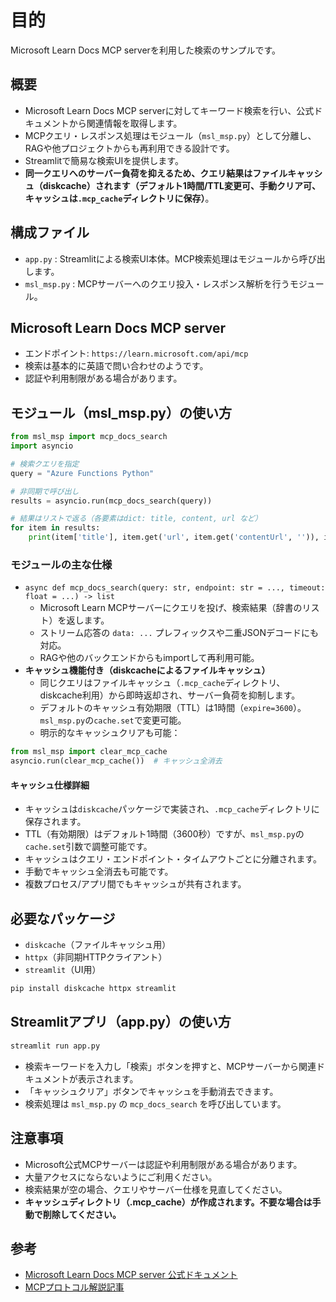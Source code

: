 # 目的
Microsoft Learn Docs MCP serverを利用した検索のサンプルです。

## 概要
- Microsoft Learn Docs MCP serverに対してキーワード検索を行い、公式ドキュメントから関連情報を取得します。
- MCPクエリ・レスポンス処理はモジュール（`msl_msp.py`）として分離し、RAGや他プロジェクトからも再利用できる設計です。
- Streamlitで簡易な検索UIを提供します。
- **同一クエリへのサーバー負荷を抑えるため、クエリ結果はファイルキャッシュ（diskcache）されます（デフォルト1時間/TTL変更可、手動クリア可、キャッシュは`.mcp_cache`ディレクトリに保存）**。

## 構成ファイル
- `app.py` : Streamlitによる検索UI本体。MCP検索処理はモジュールから呼び出します。
- `msl_msp.py` : MCPサーバーへのクエリ投入・レスポンス解析を行うモジュール。

## Microsoft Learn Docs MCP server
- エンドポイント: `https://learn.microsoft.com/api/mcp`
- 検索は基本的に英語で問い合わせのようです。
- 認証や利用制限がある場合があります。

## モジュール（msl_msp.py）の使い方

```python
from msl_msp import mcp_docs_search
import asyncio

# 検索クエリを指定
query = "Azure Functions Python"

# 非同期で呼び出し
results = asyncio.run(mcp_docs_search(query))

# 結果はリストで返る（各要素はdict: title, content, url など）
for item in results:
    print(item['title'], item.get('url', item.get('contentUrl', '')), item['content'])
```

### モジュールの主な仕様
- `async def mcp_docs_search(query: str, endpoint: str = ..., timeout: float = ...) -> list`
    - Microsoft Learn MCPサーバーにクエリを投げ、検索結果（辞書のリスト）を返します。
    - ストリーム応答の `data: ...` プレフィックスや二重JSONデコードにも対応。
    - RAGや他のバックエンドからもimportして再利用可能。
- **キャッシュ機能付き（diskcacheによるファイルキャッシュ）**
    - 同じクエリはファイルキャッシュ（`.mcp_cache`ディレクトリ、diskcache利用）から即時返却され、サーバー負荷を抑制します。
    - デフォルトのキャッシュ有効期限（TTL）は1時間（`expire=3600`）。`msl_msp.py`の`cache.set`で変更可能。
    - 明示的なキャッシュクリアも可能：

```python
from msl_msp import clear_mcp_cache
asyncio.run(clear_mcp_cache())  # キャッシュ全消去
```

#### キャッシュ仕様詳細
- キャッシュは`diskcache`パッケージで実装され、`.mcp_cache`ディレクトリに保存されます。
- TTL（有効期限）はデフォルト1時間（3600秒）ですが、`msl_msp.py`の`cache.set`引数で調整可能です。
- キャッシュはクエリ・エンドポイント・タイムアウトごとに分離されます。
- 手動でキャッシュ全消去も可能です。
- 複数プロセス/アプリ間でもキャッシュが共有されます。

## 必要なパッケージ
- `diskcache`（ファイルキャッシュ用）
- `httpx`（非同期HTTPクライアント）
- `streamlit`（UI用）

```bash
pip install diskcache httpx streamlit
```

## Streamlitアプリ（app.py）の使い方

```bash
streamlit run app.py
```

- 検索キーワードを入力し「検索」ボタンを押すと、MCPサーバーから関連ドキュメントが表示されます。
- 「キャッシュクリア」ボタンでキャッシュを手動消去できます。
- 検索処理は `msl_msp.py` の `mcp_docs_search` を呼び出しています。

## 注意事項
- Microsoft公式MCPサーバーは認証や利用制限がある場合があります。
- 大量アクセスにならないようにご利用ください。
- 検索結果が空の場合、クエリやサーバー仕様を見直してください。
- **キャッシュディレクトリ（.mcp_cache）が作成されます。不要な場合は手動で削除してください。**

## 参考
- [Microsoft Learn Docs MCP server 公式ドキュメント](https://learn.microsoft.com/ja-jp/azure/developer/azure-mcp-server/tools/ai-search)
- [MCPプロトコル解説記事](https://zenn.dev/cloud_ace/articles/model-context-protocol)


